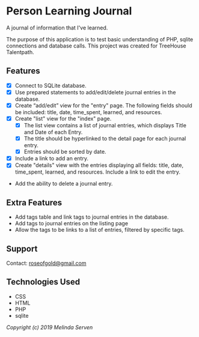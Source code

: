 # Person Learning Journal
A journal of information that I've learned.

The purpose of this application is to test basic understanding of PHP, sqlite connections and database calls. This project was created for TreeHouse Talentpath.

## Features
* [x] Connect to SQLite database.
* [x] Use prepared statements to add/edit/delete journal entries in the database.
* [x] Create “add/edit” view for the "entry" page. The following fields should be included: title, date, time_spent, learned, and resources.
* [x] Create "list" view for the "index" page.
  * [x] The list view contains a list of journal entries, which displays Title and Date of each Entry.
  * [x] The title should be hyperlinked to the detail page for each journal entry.
  * [x] Entries should be sorted by date.
* [x] Include a link to add an entry.
* [x] Create "details" view with the entries displaying all fields: title, date, time_spent, learned, and resources. Include a link to edit the entry.
* Add the ability to delete a journal entry.

## Extra Features
* Add tags table and link tags to journal entries in the database.
* Add tags to journal entries on the listing page
* Allow the tags to be links to a list of entries, filtered by specific tags.

## Support
Contact: roseofgold@gmail.com

## Technologies Used
* CSS
* HTML
* PHP
* sqlite

_Copyright (c) 2019 Melinda Serven_
